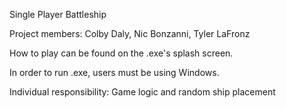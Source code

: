 Single Player Battleship




Project members: Colby Daly, Nic Bonzanni, Tyler LaFronz

How to play can be found on the .exe's splash screen. 

In order to run .exe, users must be using Windows. 

Individual responsibility: Game logic and random ship placement
